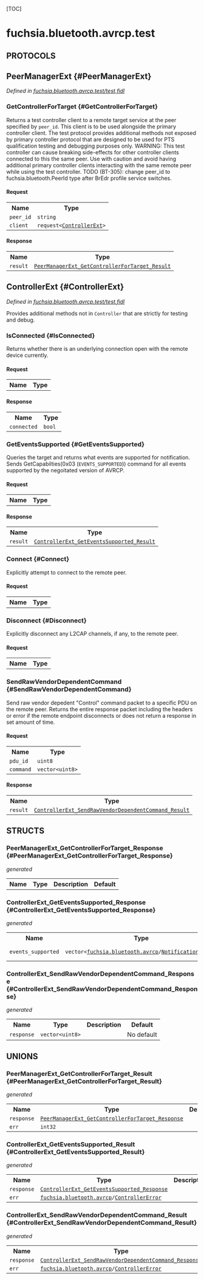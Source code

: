 [TOC]

# fuchsia.bluetooth.avrcp.test


## **PROTOCOLS**

## PeerManagerExt {#PeerManagerExt}
*Defined in [fuchsia.bluetooth.avrcp.test/test.fidl](https://fuchsia.googlesource.com/fuchsia/+/master/sdk/fidl/fuchsia.bluetooth.avrcp.test/test.fidl#11)*


### GetControllerForTarget {#GetControllerForTarget}

<p>Returns a test controller client to a remote target service at the peer specified by
<code>peer_id</code>. This client is to be used alongside the primary controller client.
The test protocol provides additional methods not exposed by primary controller protocol
that are designed to be used for PTS qualification testing and debugging purposes only.
WARNING: This test controller can cause breaking side-effects for other controller clients
connected to this the same peer. Use with caution and avoid having additional primary
controller clients interacting with the same remote peer while using the test controller.
TODO (BT-305): change peer_id to fuchsia.bluetooth.PeerId type after BrEdr profile service
switches.</p>

#### Request
<table>
    <tr><th>Name</th><th>Type</th></tr>
    <tr>
            <td><code>peer_id</code></td>
            <td>
                <code>string</code>
            </td>
        </tr><tr>
            <td><code>client</code></td>
            <td>
                <code>request&lt;<a class='link' href='#ControllerExt'>ControllerExt</a>&gt;</code>
            </td>
        </tr></table>


#### Response
<table>
    <tr><th>Name</th><th>Type</th></tr>
    <tr>
            <td><code>result</code></td>
            <td>
                <code><a class='link' href='#PeerManagerExt_GetControllerForTarget_Result'>PeerManagerExt_GetControllerForTarget_Result</a></code>
            </td>
        </tr></table>

## ControllerExt {#ControllerExt}
*Defined in [fuchsia.bluetooth.avrcp.test/test.fidl](https://fuchsia.googlesource.com/fuchsia/+/master/sdk/fidl/fuchsia.bluetooth.avrcp.test/test.fidl#25)*

<p>Provides additional methods not in <code>Controller</code> that are strictly for testing and debug.</p>

### IsConnected {#IsConnected}

<p>Returns whether there is an underlying connection open with the remote device currently.</p>

#### Request
<table>
    <tr><th>Name</th><th>Type</th></tr>
    </table>


#### Response
<table>
    <tr><th>Name</th><th>Type</th></tr>
    <tr>
            <td><code>connected</code></td>
            <td>
                <code>bool</code>
            </td>
        </tr></table>

### GetEventsSupported {#GetEventsSupported}

<p>Queries the target and returns what events are supported for notification.
Sends GetCapabilties(0x03 (<code>EVENTS_SUPPORTED</code>)) command for all events supported by
the negoitated version of AVRCP.</p>

#### Request
<table>
    <tr><th>Name</th><th>Type</th></tr>
    </table>


#### Response
<table>
    <tr><th>Name</th><th>Type</th></tr>
    <tr>
            <td><code>result</code></td>
            <td>
                <code><a class='link' href='#ControllerExt_GetEventsSupported_Result'>ControllerExt_GetEventsSupported_Result</a></code>
            </td>
        </tr></table>

### Connect {#Connect}

<p>Explicitly attempt to connect to the remote peer.</p>

#### Request
<table>
    <tr><th>Name</th><th>Type</th></tr>
    </table>



### Disconnect {#Disconnect}

<p>Explicitly disconnect any L2CAP channels, if any, to the remote peer.</p>

#### Request
<table>
    <tr><th>Name</th><th>Type</th></tr>
    </table>



### SendRawVendorDependentCommand {#SendRawVendorDependentCommand}

<p>Send raw vendor depedent &quot;Control&quot; command packet to a specific PDU on the remote peer.
Returns the entire response packet including the headers or error if the remote endpoint
disconnects or does not return a response in set amount of time.</p>

#### Request
<table>
    <tr><th>Name</th><th>Type</th></tr>
    <tr>
            <td><code>pdu_id</code></td>
            <td>
                <code>uint8</code>
            </td>
        </tr><tr>
            <td><code>command</code></td>
            <td>
                <code>vector&lt;uint8&gt;</code>
            </td>
        </tr></table>


#### Response
<table>
    <tr><th>Name</th><th>Type</th></tr>
    <tr>
            <td><code>result</code></td>
            <td>
                <code><a class='link' href='#ControllerExt_SendRawVendorDependentCommand_Result'>ControllerExt_SendRawVendorDependentCommand_Result</a></code>
            </td>
        </tr></table>



## **STRUCTS**

### PeerManagerExt_GetControllerForTarget_Response {#PeerManagerExt_GetControllerForTarget_Response}
*generated*





<table>
    <tr><th>Name</th><th>Type</th><th>Description</th><th>Default</th></tr>
</table>

### ControllerExt_GetEventsSupported_Response {#ControllerExt_GetEventsSupported_Response}
*generated*





<table>
    <tr><th>Name</th><th>Type</th><th>Description</th><th>Default</th></tr><tr>
            <td><code>events_supported</code></td>
            <td>
                <code>vector&lt;<a class='link' href='../fuchsia.bluetooth.avrcp/'>fuchsia.bluetooth.avrcp</a>/<a class='link' href='../fuchsia.bluetooth.avrcp/#NotificationEvent'>NotificationEvent</a>&gt;</code>
            </td>
            <td></td>
            <td>No default</td>
        </tr>
</table>

### ControllerExt_SendRawVendorDependentCommand_Response {#ControllerExt_SendRawVendorDependentCommand_Response}
*generated*





<table>
    <tr><th>Name</th><th>Type</th><th>Description</th><th>Default</th></tr><tr>
            <td><code>response</code></td>
            <td>
                <code>vector&lt;uint8&gt;</code>
            </td>
            <td></td>
            <td>No default</td>
        </tr>
</table>







## **UNIONS**

### PeerManagerExt_GetControllerForTarget_Result {#PeerManagerExt_GetControllerForTarget_Result}
*generated*


<table>
    <tr><th>Name</th><th>Type</th><th>Description</th></tr><tr>
            <td><code>response</code></td>
            <td>
                <code><a class='link' href='#PeerManagerExt_GetControllerForTarget_Response'>PeerManagerExt_GetControllerForTarget_Response</a></code>
            </td>
            <td></td>
        </tr><tr>
            <td><code>err</code></td>
            <td>
                <code>int32</code>
            </td>
            <td></td>
        </tr></table>

### ControllerExt_GetEventsSupported_Result {#ControllerExt_GetEventsSupported_Result}
*generated*


<table>
    <tr><th>Name</th><th>Type</th><th>Description</th></tr><tr>
            <td><code>response</code></td>
            <td>
                <code><a class='link' href='#ControllerExt_GetEventsSupported_Response'>ControllerExt_GetEventsSupported_Response</a></code>
            </td>
            <td></td>
        </tr><tr>
            <td><code>err</code></td>
            <td>
                <code><a class='link' href='../fuchsia.bluetooth.avrcp/'>fuchsia.bluetooth.avrcp</a>/<a class='link' href='../fuchsia.bluetooth.avrcp/#ControllerError'>ControllerError</a></code>
            </td>
            <td></td>
        </tr></table>

### ControllerExt_SendRawVendorDependentCommand_Result {#ControllerExt_SendRawVendorDependentCommand_Result}
*generated*


<table>
    <tr><th>Name</th><th>Type</th><th>Description</th></tr><tr>
            <td><code>response</code></td>
            <td>
                <code><a class='link' href='#ControllerExt_SendRawVendorDependentCommand_Response'>ControllerExt_SendRawVendorDependentCommand_Response</a></code>
            </td>
            <td></td>
        </tr><tr>
            <td><code>err</code></td>
            <td>
                <code><a class='link' href='../fuchsia.bluetooth.avrcp/'>fuchsia.bluetooth.avrcp</a>/<a class='link' href='../fuchsia.bluetooth.avrcp/#ControllerError'>ControllerError</a></code>
            </td>
            <td></td>
        </tr></table>










